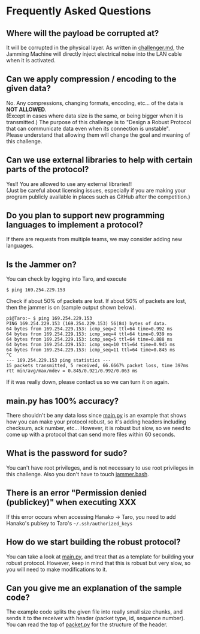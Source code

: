 # Frequently Asked Questions

## Where will the payload be corrupted at?

It will be corrupted in the physical layer. As written in [challenger.md](./challenger.md), the Jamming Machine will directly inject electrical noise into the LAN cable when it is activated.

## Can we apply compression / encoding to the given data?

No. Any compressions, changing formats, encoding, etc... of the data is **NOT ALLOWED**.  
(Except in cases where data size is the same, or being bigger when it is transmitted.) 
The purpose of this challenge is to "Design a Robust Protocol that can communicate data even when its connection is unstable".  
Please understand that allowing them will change the goal and meaning of this challenge.

## Can we use external libraries to help with certain parts of the protocol?

Yes!! You are allowed to use any external libraries!!  
(Just be careful about licensing issues, especially if you are making your program publicly available in places such as GitHub after the competition.)

## Do you plan to support new programming languages to implement a protocol?

If there are requests from multiple teams, we may consider adding new languages.

## Is the Jammer on?
You can check by logging into Taro, and execute 

```
$ ping 169.254.229.153
```
Check if about 50% of packets are lost. If about 50% of packets are lost, then the jammer is on (sample output shown below).
```
pi@Taro:~ $ ping 169.254.229.153
PING 169.254.229.153 (169.254.229.153) 56(84) bytes of data.
64 bytes from 169.254.229.153: icmp_seq=2 ttl=64 time=0.992 ms
64 bytes from 169.254.229.153: icmp_seq=4 ttl=64 time=0.939 ms
64 bytes from 169.254.229.153: icmp_seq=5 ttl=64 time=0.888 ms
64 bytes from 169.254.229.153: icmp_seq=10 ttl=64 time=0.945 ms
64 bytes from 169.254.229.153: icmp_seq=11 ttl=64 time=0.845 ms
^C
--- 169.254.229.153 ping statistics ---
15 packets transmitted, 5 received, 66.6667% packet loss, time 397ms
rtt min/avg/max/mdev = 0.845/0.921/0.992/0.063 ms
```
If it was really down, please contact us so we can turn it on again.

## main.py has 100% accuracy?
There shouldn't be any data loss since [main.py](./main.py) is an example that shows how you can make your protocol robust, so it's adding headers including checksum, ack number, etc... However, it is robust but slow, so we need to come up with a protocol that can send more files within 60 seconds.

## What is the password for sudo?
You can't have root privileges, and is not necessary to use root privileges in this challenge. Also you don't have to touch [jammer.bash](./jammer.bash).

## There is an error "Permission denied (publickey)" when executing XXX
If this error occurs when accessing Hanako -> Taro, you need to add Hanako's pubkey to Taro's `~/.ssh/authorized_keys`

## How do we start building the robust protocol?
You can take a look at [main.py](./main.py), and treat that as a template for building your robust protocol. However, keep in mind that this is robust but very slow, so you will need to make modifications to it.

## Can you give me an explanation of the sample code?
The example code splits the given file into really small size chunks, and sends it to the receiver with header (packet type, id, sequence number). You can read the top of [packet.py](./packet.py) for the structure of the header.
